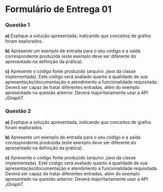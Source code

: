 # Formulário de Entrega 01

### Questão 1

**a)** Explique a solução apresentada, indicando que conceitos de grafos foram explorados.

**b)** Apresente um exemplo de entrada para o seu código e a saída correspondente produzida (este exemplo deve ser diferente do apresentado na definição da prática).

**c)** Apresente o código fonte produzido (arquivo *.java* da classe implementada). Este código será avaliado quanto à qualidade de sua apresentação/documentação e atendimento a funcionalidade requisitada. Deverá ser capaz de tratar diferentes entradas, além do exemplo apresentado na questão anterior. Deverá majoritariamente usar a API *JGraphT*.

### Questão 2

**a)** Explique a solução apresentada, indicando que conceitos de grafos foram explorados.

**b)** Apresente um exemplo de entrada para o seu código e a saída correspondente produzida (este exemplo deve ser diferente do apresentado na definição da prática).

**c)** Apresente o código fonte produzido (arquivo *.java* da classe implementada). Este código será avaliado quanto à qualidade de sua apresentação/documentação e atendimento a funcionalidade requisitada. Deverá ser capaz de tratar diferentes entradas, além do exemplo apresentado na questão anterior. Deverá majoritariamente usar a API *JGraphT*.